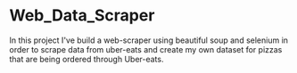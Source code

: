 # Web_Data_Scraper
In this project I've build a web-scraper using beautiful soup and selenium in order to scrape data from uber-eats and create my own dataset for pizzas that are being ordered through Uber-eats.
